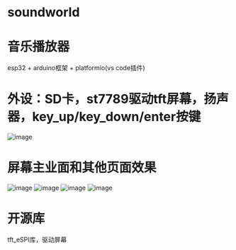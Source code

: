 # soundworld
# 音乐播放器
esp32 + arduino框架 + platformio(vs code插件)
# 外设：SD卡，st7789驱动tft屏幕，扬声器，key_up/key_down/enter按键
![image](https://github.com/x23code/piclib/blob/main/wroom32.png)
# 屏幕主业面和其他页面效果
![image](https://github.com/x23code/piclib/blob/main/main.jpg)
![image](https://github.com/x23code/piclib/blob/main/1.jpg)
![image](https://github.com/x23code/piclib/blob/main/2.jpg)
![image](https://github.com/x23code/piclib/blob/main/3.jpg)
# 开源库
tft_eSPI库，驱动屏幕



